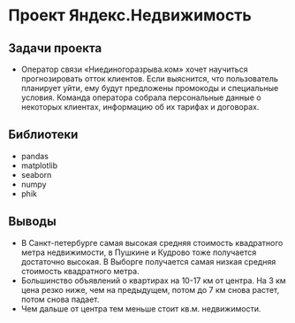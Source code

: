 # Проект Яндекс.Недвижимость
## Задачи проекта
* Оператор связи «Ниединогоразрыва.ком» хочет научиться прогнозировать отток клиентов. Если выяснится, что пользователь планирует уйти, ему будут предложены промокоды и специальные условия. Команда оператора собрала персональные данные о некоторых клиентах, информацию об их тарифах и договорах.
## Библиотеки
- pandas
- matplotlib
- seaborn
- numpy
- phik
## Выводы
- В Санкт-петербурге самая высокая средняя стоимость квадратного метра недвижимости, в Пушкине и Кудрово тоже получается достаточно высокая. В Выборге получается самая низкая средняя стоимость 
    квадратного метра.
- Большинство объявлений о квартирах на 10-17 км от центра. На 3 км цена резко ниже, чем на предыдущем, потом до 7 км снова растет, потом снова падает.
- Чем дальше от центра тем меньше стоит кв.м. недвижимости.
